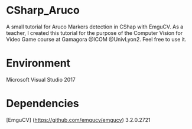 # CSharp_Aruco
A small tutorial for Aruco Markers detection in CShap with EmguCV.
As a teacher, I created this tutorial for the purpose of the Computer Vision for Video Game course at Gamagora @ICOM @UnivLyon2. Feel free to use it.

# Environment
Microsoft Visual Studio 2017

# Dependencies
[EmguCV] (https://github.com/emgucv/emgucv) 3.2.0.2721 
